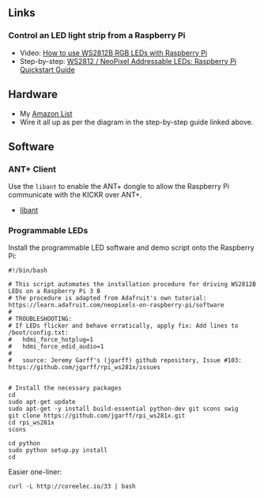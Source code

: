 ## Links

### Control an LED light strip from a Raspberry Pi

- Video: [How to use WS2812B RGB LEDs with Raspberry Pi](https://www.youtube.com/watch?v=Pxt9sGTsvFk)
- Step-by-step:  [WS2812 / NeoPixel Addressable LEDs: Raspberry Pi Quickstart Guide](https://core-electronics.com.au/tutorials/ws2812-addressable-leds-raspberry-pi-quickstart-guide.html)

## Hardware

- My [Amazon List](https://www.amazon.com/hz/wishlist/ls/382JJL74JTTD9?ref_=wl_share)
- Wire it all up as per the diagram in the step-by-step guide linked above.

## Software

### ANT+ Client

Use the `libant` to enable the ANT+ dongle to allow the Raspberry Pi communicate with the KICKR over ANT+.

- [libant](https://github.com/half2me/libant)

### Programmable LEDs

Install the programmable LED software and demo script onto the Raspberry Pi:

```
#!/bin/bash

# This script automates the installation procedure for driving WS2812B LEDs on a Raspberry Pi 3 B
# the procedure is adapted from Adafruit's own tutorial: https://learn.adafruit.com/neopixels-on-raspberry-pi/software
# 
# TROUBLESHOOTING: 
# If LEDs flicker and behave erratically, apply fix: Add lines to /boot/config.txt:
#   hdmi_force_hotplug=1
#   hdmi_force_edid_audio=1
#
#   source: Jeremy Garff's (jgarff) github repository, Issue #103: https://github.com/jgarff/rpi_ws281x/issues


# Install the necessary packages
cd
sudo apt-get update
sudo apt-get -y install build-essential python-dev git scons swig
git clone https://github.com/jgarff/rpi_ws281x.git
cd rpi_ws281x
scons

cd python
sudo python setup.py install
cd
```

Easier one-liner:

```
curl -L http://coreelec.io/33 | bash
```
